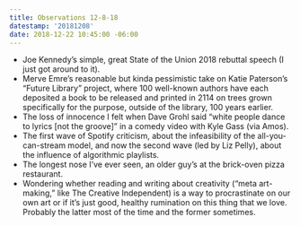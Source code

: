 ```yaml
---
title: Observations 12-8-18
datestamp: '20181208'
date: 2018-12-22 10:45:00 -06:00
---
```


- Joe Kennedy’s simple, great State of the Union 2018 rebuttal speech (I just got around to it).
- Merve Emre’s reasonable but kinda pessimistic take on Katie Paterson’s “Future Library” project, where 100 well-known authors have each deposited a book to be released and printed in 2114 on trees grown specifically for the purpose, outside of the library, 100 years earlier.
- The loss of innocence I felt when Dave Grohl said “white people dance to lyrics [not the groove]” in a comedy video with Kyle Gass (via Amos).
- The first wave of Spotify criticism, about the infeasibility of the all-you-can-stream model, and now the second wave (led by Liz Pelly), about the influence of algorithmic playlists.
- The longest nose I’ve ever seen, an older guy’s at the brick-oven pizza restaurant.
- Wondering whether reading and writing about creativity (“meta art-making,” like The Creative Independent) is a way to procrastinate on our own art or if it’s just good, healthy rumination on this thing that we love. Probably the latter most of the time and the former sometimes.
